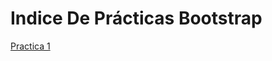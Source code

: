 # Indice De Prácticas Bootstrap
<a href="https://kevvun.github.io/practicas%20bootstrap/practicabootstrap1.html">Practica 1</a>
